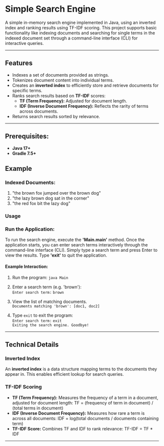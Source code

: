 # Simple Search Engine

A simple in-memory search engine implemented in Java, using an inverted index and ranking results using TF-IDF scoring. This project supports basic functionality like indexing documents and searching for single terms in the indexed document set through a command-line interface (CLI) for interactive queries.

---

## Features

- Indexes a set of documents provided as strings.
- Tokenizes document content into individual terms.
- Creates an **inverted index** to efficiently store and retrieve documents for specific terms.
- Ranks search results based on **TF-IDF** scores:
  - **TF (Term Frequency):** Adjusted for document length.
  - **IDF (Inverse Document Frequency):** Reflects the rarity of terms across documents.
- Returns search results sorted by relevance.

---

## Prerequisites:
- **Java 17+**
- **Gradle 7.5+**

## Example

### Indexed Documents:
1. "the brown fox jumped over the brown dog"
2. "the lazy brown dog sat in the corner"
3. "the red fox bit the lazy dog"

### Usage

### Run the Application:
To run the search engine, execute the **'Main.main'** method. Once the application starts, you can enter search terms interactively through the command-line interface (CLI). Simply type a search term and press Enter to view the results. Type **'exit'** to quit the application.

#### Example Interaction:

1. Run the program:
   `java Main`

2. Enter a search term (e.g. 'brown'):  
   `Enter search term:` `brown`

3. View the list of matching documents.  
   `Documents matching 'brown': [doc1, doc2]`

4. Type `exit` to exit the program:  
   `Enter search term:` `exit`  
   `Exiting the search engine. Goodbye!`

---

## Technical Details

### Inverted Index
An **inverted index** is a data structure mapping terms to the documents they appear in. This enables efficient lookup for search queries.

### TF-IDF Scoring
- **TF (Term Frequency):** Measures the frequency of a term in a document, adjusted for document length:
  TF = (frequency of term in document) / (total terms in document)
- **IDF (Inverse Document Frequency):** Measures how rare a term is across all documents:
  IDF = log(total documents / documents containing term)
- **TF-IDF Score:** Combines TF and IDF to rank relevance:
  TF-IDF = TF * IDF

---
